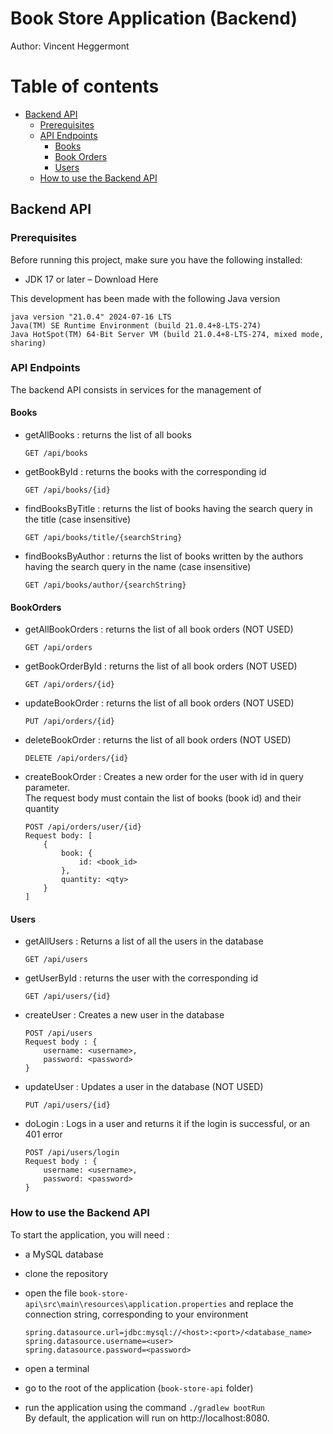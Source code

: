 # Book Store Application (Backend)

Author: Vincent Heggermont

# Table of contents

-   [Backend API](#backend-api)
    -   [Prerequisites](#prerequisites)
    -   [API Endpoints](#api-endpoints)
        -   [Books](#books)
        -   [Book Orders](#bookorders)
        -   [Users](#users)
    -   [How to use the Backend API](#how-to-use-the-backend-api)

## Backend API

### Prerequisites

Before running this project, make sure you have the following installed:

-   JDK 17 or later – Download Here

This development has been made with the following Java version

```
java version "21.0.4" 2024-07-16 LTS
Java(TM) SE Runtime Environment (build 21.0.4+8-LTS-274)
Java HotSpot(TM) 64-Bit Server VM (build 21.0.4+8-LTS-274, mixed mode, sharing)
```

### API Endpoints

The backend API consists in services for the management of

#### Books

-   getAllBooks : returns the list of all books

    ```
    GET /api/books
    ```

-   getBookById : returns the books with the corresponding id

    ```
    GET /api/books/{id}
    ```

-   findBooksByTitle : returns the list of books having the search query in the title (case insensitive)

    ```
    GET /api/books/title/{searchString}
    ```

-   findBooksByAuthor : returns the list of books written by the authors having the search query in the name (case insensitive)
    ```
    GET /api/books/author/{searchString}
    ```

#### BookOrders

-   getAllBookOrders : returns the list of all book orders (NOT USED)

    ```
    GET /api/orders
    ```

-   getBookOrderById : returns the list of all book orders (NOT USED)

    ```
    GET /api/orders/{id}
    ```

-   updateBookOrder : returns the list of all book orders (NOT USED)

    ```
    PUT /api/orders/{id}
    ```

-   deleteBookOrder : returns the list of all book orders (NOT USED)

    ```
    DELETE /api/orders/{id}
    ```

-   createBookOrder : Creates a new order for the user with id in query parameter.  
     The request body must contain the list of books (book id) and their quantity
    ```
    POST /api/orders/user/{id}
    Request body: [
        {
            book: {
                id: <book_id>
            },
            quantity: <qty>
        }
    ]
    ```

#### Users

-   getAllUsers : Returns a list of all the users in the database

    ```
    GET /api/users
    ```

-   getUserById : returns the user with the corresponding id

    ```
    GET /api/users/{id}
    ```

-   createUser : Creates a new user in the database

    ```
    POST /api/users
    Request body : {
        username: <username>,
        password: <password>
    }
    ```

-   updateUser : Updates a user in the database (NOT USED)

    ```
    PUT /api/users/{id}
    ```

-   doLogin : Logs in a user and returns it if the login is successful, or an 401 error
    ```
    POST /api/users/login
    Request body : {
        username: <username>,
        password: <password>
    }
    ```

### How to use the Backend API

To start the application, you will need :

-   a MySQL database
-   clone the repository
-   open the file `book-store-api\src\main\resources\application.properties` and
    replace the connection string, corresponding to your environment

    ```
    spring.datasource.url=jdbc:mysql://<host>:<port>/<database_name>
    spring.datasource.username=<user>
    spring.datasource.password=<password>

    ```

-   open a terminal
-   go to the root of the application (`book-store-api` folder)
-   run the application using the command `./gradlew bootRun`  
    By default, the application will run on http://localhost:8080.
